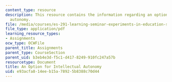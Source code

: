 ```yaml
---
content_type: resource
description: This resource contains the information regarding an option for intellectual
  autonomy.
file: /media/courses/es-291-learning-seminar-experiments-in-education-spring-2003/e93acfa814eeb15a78925b8388c70d44_MITES_291S03_2b_ESG.pdf
file_type: application/pdf
learning_resource_types:
- Assignments
ocw_type: OCWFile
parent_title: Assignments
parent_type: CourseSection
parent_uid: b3eb4e3d-f5c1-d417-8249-910fc247a57b
resourcetype: Document
title: An Option for Intellectual Autonomy
uid: e93acfa8-14ee-b15a-7892-5b8388c70d44
---
```

